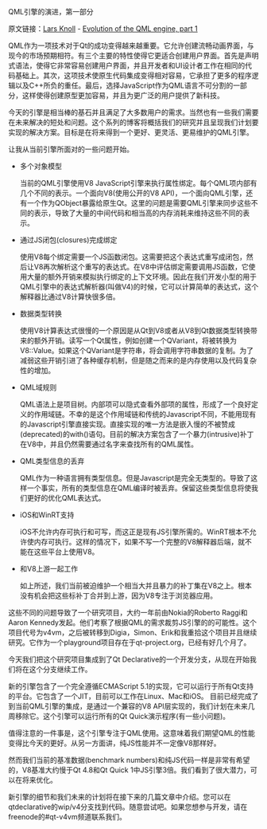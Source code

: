 QML引擎的演进，第一部分

原文链接：[Lars Knoll](http://blog.qt.digia.com/blog/author/lars/) - [Evolution of the QML engine, part 1](http://blog.qt.digia.com/blog/2013/04/15/evolution-of-the-qml-engine-part-1/)

QML作为一项技术对于Qt的成功变得越来越重要。它允许创建流畅动画界面，与现今的市场预期相符。有三个主要的特性使得它更适合创建用户界面。首先是声明式语法，使得它非常容易创建用户界面，并且开发者和UI设计者工作在相同的代码基础上。其次，这项技术使原生代码集成变得相对容易，它承担了更多的程序逻辑以及C++所负的重任。最后，选择JavaScript作为QML语言不可分割的一部分，这样使得创建原型更加容易，并且为更广泛的用户提供了新科技。

今天的引擎是相当棒的基石并且满足了大多数用户的需求。当然也有一些我们需要在未来解决的短处和问题。这个系列的博客将概括我们的研究并且呈现我们计划要实现的解决方案。目标是在将来得到一个更好、更灵活、更易维护的QML引擎。

让我从当前引擎所面对的一些问题开始。

- 多个对象模型

  当前的QML引擎使用V8 JavaScript引擎来执行属性绑定。每个QML项内部有几个不同的表示。一个面向V8(使用公开的V8 API)，一个面向QML引擎，还有一个作为QObject暴露给原生Qt。这里的问题是需要QML引擎来同步这些不同的表示，导致了大量的中间代码和相当高的内存消耗来维持这些不同的表示。

- 通过JS闭包(closures)完成绑定

  使用V8每个绑定需要一个JS函数闭包。这需要把这个表达式重写成闭包，然后让V8再次解析这个重写的表达式。在V8中评估绑定需要调用JS函数，它使用大量的额外开销来模拟执行绑定的上下文环境。因此在我们开发小型的用于QML引擎中的表达式解析器(叫做V4)的时候，它可以计算简单的表达式，这个解释器比通过V8计算快很多倍。

- 数据类型转换

  使用V8计算表达式很慢的一个原因是从Qt到V8或者从V8到Qt数据类型转换带来的额外开销。读写一个Qt属性，例如创建一个QVariant，将被转换为V8::Value。如果这个QVariant是字符串，将会调用字符串数据的复制。为了减弱这些开销引进了各种缓存机制，但是随之而来的是内存使用以及代码复杂性的增加。

- QML域规则

  QML语法上是项目树。内部项可以隐式查看外部项的属性，形成了一个良好定义的作用域链。不幸的是这个作用域链和传统的Javascript不同，不能用现有的Javascript引擎直接实现。直接实现的唯一方法是嵌入慢的不被赞成(deprecated)的with()语句。目前的解决方案包含了一个暴力(intrusive)补丁在V8中，并且仍然需要通过名字来查找所有的QML属性。

- QML类型信息的丢弃

  QML作为一种语言拥有类型信息。但是Javascript是完全无类型的。导致了这样一个事实，所有的类型信息在QML编译时被丢弃。保留这些类型信息将使我们更好的优化QML表达式。

- iOS和WinRT支持
  
  iOS不允许内存可执行和可写，而这正是现有JS引擎所需的。WinRT根本不允许使内存可执行。这样的情况下，如果不写一个完整的V8解释器后端，就不能在这些平台上使用V8。

- 和V8上游一起工作

  如上所述，我们当前被迫维护一个相当大并且暴力的补丁集在V8之上。根本没有机会把这些标补丁合并到上游，因为V8专注于浏览器应用。

  
这些不同的问题导致了一个研究项目，大约一年前由Nokia的Roberto Raggi和Aaron Kennedy发起。他们考察了根据QML的需求裁剪JS引擎的的可能性。这个项目代号为v4vm，之后被转移到Digia，Simon、Erik和我重拾这个项目并且继续研究。它作为一个playground项目存在于qt-project.org，已经有好几个月了。

今天我们把这个研究项目集成到了Qt Declarative的一个开发分支，从现在开始我们将在这个分支继续工作。

新的引擎包含了一个完全遵循ECMAScript 5.1的实现，它可以运行于所有Qt支持的平台。它包含了一个JIT，目前可以工作在Linux、Mac和iOS。 目前已经完成了到当前QML引擎的集成，是通过一个兼容的V8 API层实现的，我们计划在未来几周移除它。这个引擎可以运行所有的Qt Quick演示程序(有一些小问题)。

值得注意的一件事是，这个引擎专注于QML使用。这意味着我们期望QML的性能变得比今天的更好。从另一方面讲，纯JS性能并不一定像V8那样好。

然而我们当前的基准数据(benchmark numbers)和纯JS代码一样是非常有希望的，V8基准大约慢于Qt 4.8和Qt Quick 1中JS引擎3倍。我们看到了很大潜力，可以在将来优化。

新引擎的细节和我们未来的计划将在接下来的几篇文章中介绍。您可以在qtdeclarative的wip/v4分支找到代码。随意尝试吧。如果您想参与开发，请在freenode的#qt-v4vm频道联系我们。
